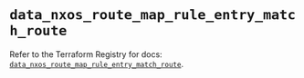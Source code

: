 # `data_nxos_route_map_rule_entry_match_route`

Refer to the Terraform Registry for docs: [`data_nxos_route_map_rule_entry_match_route`](https://registry.terraform.io/providers/ciscodevnet/nxos/0.5.10/docs/data-sources/route_map_rule_entry_match_route).
